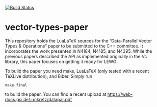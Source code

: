 [![Build Status](https://travis-ci.org/mattkretz/vector-types-paper.svg?branch=master)](https://travis-ci.org/mattkretz/vector-types-paper)
# vector-types-paper

This repository holds the LuaLaTeX sources for the “Data-Parallel Vector Types &amp; Operations” paper
to be submitted to the C++ committee. It incorporates the work presented in N4184, N4185, and N4395.
While the previous papers described the API as implemented originally in the Vc library, this paper focuses
on getting it ready for LEWG.

To build the paper you need make, LuaLaTeX (only tested with a recent TeXLive distribution), and Biber.
Simply run

    make final

to build the paper. You can find a recent upload at https://web-docs.gsi.de/~mkretz/datapar.pdf

